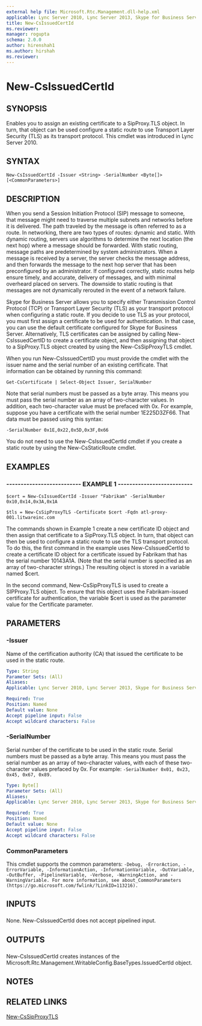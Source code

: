 ```yaml
---
external help file: Microsoft.Rtc.Management.dll-help.xml
applicable: Lync Server 2010, Lync Server 2013, Skype for Business Server 2015, Skype for Business Server 2019
title: New-CsIssuedCertId
ms.reviewer: 
manager: rogupta
schema: 2.0.0
author: hirenshah1
ms.author: hirshah
ms.reviewer:
---
```


# New-CsIssuedCertId

## SYNOPSIS

Enables you to assign an existing certificate to a SipProxy.TLS object.
In turn, that object can be used configure a static route to use Transport Layer Security (TLS) as its transport protocol.
This cmdlet was introduced in Lync Server 2010.



## SYNTAX

```
New-CsIssuedCertId -Issuer <String> -SerialNumber <Byte[]> [<CommonParameters>]
```

## DESCRIPTION

When you send a Session Initiation Protocol (SIP) message to someone, that message might need to traverse multiple subnets and networks before it is delivered.
The path traveled by the message is often referred to as a route.
In networking, there are two types of routes: dynamic and static.
With dynamic routing, servers use algorithms to determine the next location (the next hop) where a message should be forwarded.
With static routing, message paths are predetermined by system administrators.
When a message is received by a server, the server checks the message address, and then forwards the message to the next hop server that has been preconfigured by an administrator.
If configured correctly, static routes help ensure timely, and accurate, delivery of messages, and with minimal overheard placed on servers.
The downside to static routing is that messages are not dynamically rerouted in the event of a network failure.

Skype for Business Server allows you to specify either Transmission Control Protocol (TCP) or Transport Layer Security (TLS) as your transport protocol when configuring a static route.
If you decide to use TLS as your protocol, you must first assign a certificate to be used for authentication.
In that case, you can use the default certificate configured for Skype for Business Server.
Alternatively, TLS certificates can be assigned by calling New-CsIssuedCertID to create a certificate object, and then assigning that object to a SipProxy.TLS object created by using the New-CsSipProxyTLS cmdlet.

When you run New-CsIssuedCertID you must provide the cmdlet with the issuer name and the serial number of an existing certificate.
That information can be obtained by running this command:

`Get-CsCertificate | Select-Object Issuer, SerialNumber`

Note that serial numbers must be passed as a byte array.
This means you must pass the serial number as an array of two-character values.
In addition, each two-character value must be prefaced with 0x.
For example, suppose you have a certificate with the serial number 1E225D3ZF66.
That data must be passed using this syntax:

`-SerialNumber 0x1E,0x22,0x5D,0x3F,0x66`

You do not need to use the New-CsIssuedCertId cmdlet if you create a static route by using the New-CsStaticRoute cmdlet.



## EXAMPLES

### -------------------------- EXAMPLE 1 -------------------------- 
```
$cert = New-CsIssuedCertId -Issuer "Fabrikam" -SerialNumber 0x10,0x14,0x3A,0x1A

$tls = New-CsSipProxyTLS -Certificate $cert -Fqdn atl-proxy-001.litwareinc.com
```

The commands shown in Example 1 create a new certificate ID object and then assign that certificate to a SipProxy.TLS object.
In turn, that object can then be used to configure a static route to use the TLS transport protocol.
To do this, the first command in the example uses New-CsIssuedCertId to create a certificate ID object for a certificate issued by Fabrikam that has the serial number 10143A1A.
(Note that the serial number is specified as an array of two-character strings.) The resulting object is stored in a variable named $cert.

In the second command, New-CsSipProxyTLS is used to create a SIPProxy.TLS object.
To ensure that this object uses the Fabrikam-issued certificate for authentication, the variable $cert is used as the parameter value for the Certificate parameter.



## PARAMETERS

### -Issuer
Name of the certification authority (CA) that issued the certificate to be used in the static route.

```yaml
Type: String
Parameter Sets: (All)
Aliases: 
Applicable: Lync Server 2010, Lync Server 2013, Skype for Business Server 2015, Skype for Business Server 2019

Required: True
Position: Named
Default value: None
Accept pipeline input: False
Accept wildcard characters: False
```

### -SerialNumber
Serial number of the certificate to be used in the static route.
Serial numbers must be passed as a byte array.
This means you must pass the serial number as an array of two-character values, with each of these two-character values prefaced by 0x.
For example: `-SerialNumber 0x01, 0x23, 0x45, 0x67, 0x89.`

```yaml
Type: Byte[]
Parameter Sets: (All)
Aliases: 
Applicable: Lync Server 2010, Lync Server 2013, Skype for Business Server 2015, Skype for Business Server 2019

Required: True
Position: Named
Default value: None
Accept pipeline input: False
Accept wildcard characters: False
```

### CommonParameters
This cmdlet supports the common parameters: `-Debug, -ErrorAction, -ErrorVariable, -InformationAction, -InformationVariable, -OutVariable, -OutBuffer, -PipelineVariable, -Verbose, -WarningAction, and -WarningVariable. For more information, see about_CommonParameters (https://go.microsoft.com/fwlink/?LinkID=113216).`

## INPUTS

###  
None.
New-CsIssuedCertId does not accept pipelined input.

## OUTPUTS

###  
New-CsIssuedCertId creates instances of the Microsoft.Rtc.Management.WritableConfig.BaseTypes.IssuedCertId object.

## NOTES

## RELATED LINKS

[New-CsSipProxyTLS](New-CsSipProxyTLS.md)


